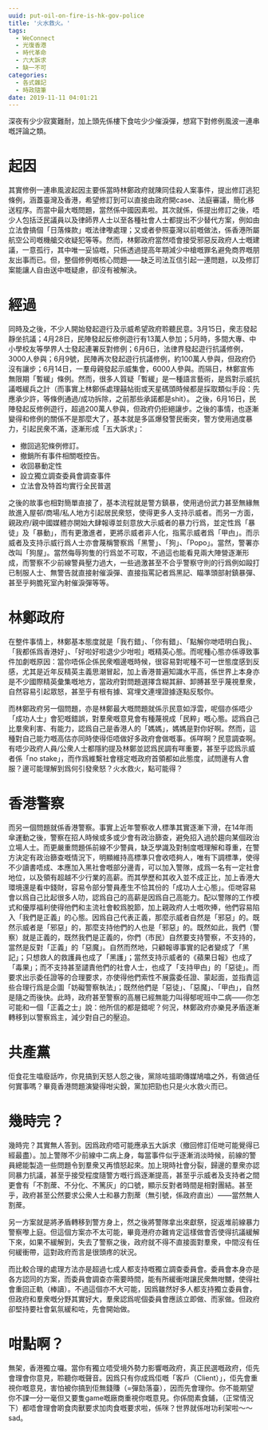 ```yaml
---
uuid: put-oil-on-fire-is-hk-gov-police
title: '火水救火。'
tags:
  - WeConnect
  - 光復香港
  - 時代革命
  - 六大訴求
  - 缺一不可
categories:
  - 各式雜記
  - 時政隨筆
date: 2019-11-11 04:01:21
---
```

深夜有少少寂寞難耐，加上頭先係樓下食咗少少催淚彈，想寫下對修例風波一連串嘅評論之類。
# 起因
其實修例一連串風波起因主要係當時林鄭政府就陳同佳殺人案事件，提出修訂逃犯條例，涵蓋臺灣及香港，希望修訂到可以直接由政府開case、法庭審議，簡化移送程序。而當中最大嘅問題，當然係中國因素啦。其次就係，係提出修訂之後，唔少人包括泛民議員以及律師界人士以至各種社會人士都提出不少替代方案，例如由立法會搞個「日落條款」嘅法律嚟處理；又或者參照臺灣以前嘅做法，係香港所屬航空公司嘅機艙交收疑犯等等。然而，林鄭政府當然唔會接受邪惡反政府人士嘅建議，一意孤行，其中唯一妥協嘅，只係透過提高年期減少中槍嘅罪名避免商界嘅朋友出事而已。但，整個修例嘅核心問題——缺乏司法互信引起一連問題，以及修訂案能讓人自由送中嘅疑慮，卻沒有被解決。

# 經過
同時及之後，不少人開始發起遊行及示威希望政府聆聽民意。3月15日，衆志發起靜坐抗議；4月28日，民陣發起反修例遊行有13萬人參加；5月時，多間大專、中小學校友等學界人士發起連署反對修例；6月6日，法律界發起遊行抗議修例，3000人參與；6月9號，民陣再次發起遊行抗議修例，約100萬人參與，但政府仍沒有讓步；6月14日，一羣母親發起示威集會，6000人參與。而隔日，林鄭宣佈無限期「暫緩」條例。然而，很多人質疑「暫緩」是一種語言藝術，是爲對示威抗議嘅緩兵之計（而事實上林鄭係處理囍帖街或天星碼頭時候都是採取類似手段：先應承少許，等條例通過/成功拆除，之前那些承諾都是shit）。
之後，6月16日，民陣發起反修例遊行，超過200萬人參與，但政府仍拒絕讓步。之後的事情，也逐漸變得和修例的關係不是那麼大了，基本就是多區爆發警民衝突，警方使用過度暴力，引起民衆不滿，逐漸形成「五大訴求」：
- 撤回逃犯條例修訂。
- 撤銷所有事件相關嘅控告。
- 收回暴動定性
- 設立獨立調查委員會調查事件
- 立法會及特首均實行全民普選

之後的故事也相對簡單直接了，基本流程就是警方鎮暴，使用過份武力甚至無緣無故進入屋邨/商場/私人地方引起居民衆怒，使得更多人支持示威者。而另一方面，親政府/親中國媒體亦開始大肆報導並刻意放大示威者的暴力行爲，並定性爲「暴徒」及「暴動」，而有更激進者，更將示威者非人化，指罵示威者爲「甲甴」。而示威者及支持示威行爲人士亦會蔑稱警察爲「黑警」、「狗」、「Popo」。當然，警署亦改叫「狗屋」。當然侮辱狗隻的行爲並不可取，不過這也能看見兩大陣營逐漸形成，而警察不少前線警員壓力過大，一些過激甚至不合乎警察守則的行爲例如毆打已制服人士、無警告就直接射催淚彈、直接指罵記者爲黑記、瞄準頭部射鎮暴彈、甚至乎夠膽死室內射催淚彈等等。

# 林鄭政府
在整件事情上，林鄭基本態度就是「我冇錯」、「你有錯」、「點解你哋唔明白我」、「我都係爲香港好」、「好啦好啦退少少咁啦」嘅精英心態。而呢種心態亦係導致事件加劇嘅原因：當你唔係企係民衆嗰邊嘅時候，很容易對呢種不可一世態度感到反感，尤其是近年反精英主義思潮冒起，加上香港普遍知識水平高，係世界上本身亦是不少國際精英彙集嘅地方，當政府對問題選擇含糊其辭、卸膊甚至乎蔑視羣衆，自然容易引起眾怒，甚至乎有根有據、寫埋文連埋證據逐點反駁你。

而林鄭政府另一個問題，亦是林鄭最大嘅問題就係示民意如浮雲，呢個亦係唔少「成功人士」會犯嘅錯誤，對羣衆嘅意見會有種蔑視成「民粹」嘅心態。認爲自己比羣衆利害、有能力，認爲自己是香港人的「媽媽」，媽媽是對你好啊。然而，這種對自己能力嘅高估亦同時使得佢唔做好多政府會做嘅事。係咩啊？民意調查啊。有唔少政府人員/公衆人士都隱約提及林鄭並認爲民調有咩重要，甚至乎認爲示威者係「no stake」，而作爲維繫社會穩定嘅政府首領都如此態度，試問邊有人會服？邊可能理解到爲何引發衆怒？火水救火，點可能得？

# 香港警察
而另一個問題就係香港警察。事實上近年警察收人標準其實逐漸下滑，在14年雨傘運動之後，警察在招人時候或多或少會有政治篩查，避免招入過於趨向某個政治立場人士。而更嚴重問題係前線不少警員，缺乏學識及對制度嘅理解和尊重，在警方決定有政治篩查嘅情況下，明顯維持高標準只會收唔夠人，唯有下調標準，使得不少讀書唔成、本應加入黑社會嘅部分邊青，可以加入警隊，成爲一名有一定社會地位，以及領有超越不少行業的高薪。而其學歷和其收入並不成正比，加上香港大環境還是看中錢財，容易令部分警員產生不恰其份的「成功人士心態」。佢哋容易會以爲自己比起很多人叻，認爲自己的高薪是因爲自己高能力。配以警隊的工作模式和優厚福利使得他們和主流社會較爲脫節，加上親政府人士嘅吹捧，他們容易陷入「我們是正義」的心態。因爲自己代表正義，那麼示威者自然是「邪惡」的。既然示威者是「邪惡」的，那麼支持他們的人也是「邪惡」的。既然如此，我們（警察）就是正義的，既然我們是正義的，你們（市民）自然要支持警察，不支持的，當然是反對「正義」的「惡魔」。自然而然地，只顧報導事實的記者變成了「黑記」；只想救人的救護員也成了「黑護」；當然支持示威者的《蘋果日報》也成了「毒果」；而不支持甚至譴責他們的社會人士，也成了「支持甲甴」的「惡徒」。而要求出示委任證等的合理要求，亦使得他們索性不展露委任證、蒙起面，並指責這些合理行爲是企圖「妨礙警察執法」；既然他們是「惡徒」、「惡魔」、「甲甴」，自然是隨之而後快。此時，政府甚至警察的高層已經無能力叫得郁呢班中二病——你怎可能和一個「正義之士」說：他所信的都是錯呢？何況，林鄭政府亦樂見矛盾逐漸轉移到以警察爲主，減少對自己的壓迫。

# 共產黨
佢食花生噏廢話咋，你見搞到天怒人怨之後，黨除咗搵啲傳媒鳩噏之外，有做過任何實事嗎？畢竟香港問題演變得咁尖銳，黨加把勁也只是火水救火而已。

# 幾時完？
幾時完？其實無人答到。因爲政府唔可能應承五大訴求（撤回修訂佢哋可能覺得已經最盡）。加上警隊不少前線中二病上身，每當事件似乎逐漸消淡時候，前線的警員總能製造一些問題令到羣衆又再憤怒起來。加上現時社會分裂，歸邊的羣衆亦認同暴力抗議，甚至乎接受程度隨警方嘅行爲逐漸提高，甚至乎示威者及支持者之間更會有「不割蓆、不分化、不篤灰」的口號，顯示反對者時間是相對團結。甚至乎，政府甚至公然要求公衆人士和暴力割蓆（無引號，係政府直出）——當然無人割蓆。

另一方案就是將矛盾轉移到警方身上，然之後將警隊拿出來獻祭，捉返堆前線暴力警察嚟上庭。但這個方案亦不太可能，畢竟港府亦難肯定這樣做會否使得抗議緩解下來，如果不緩解到，失去了警察之後，政府就不得不直接面對羣衆，中間沒有任何緩衝帶，這對政府而言是很頭疼的狀況。

而比較合理的處理方法亦是超過七成人都支持嘅獨立調查委員會。委員會本身亦是各方認同的方案，而委員會調查亦需要時間，能有所緩衝咁讓民衆無咁嬲，使得社會重回正軌（棒讀）。不過這個亦不大可能，因爲雖然好多人都支持獨立委員會，但政府和羣衆嘅分野其實好大，羣衆認爲呢個委員會應該立即做、而家做。但政府卻堅持要社會氣氛緩和咗，先會開始做。

# 咁點啊？
無架，香港獨立囉。當你有獨立唔受境外勢力影響嘅政府，真正民選嘅政府，佢先會理會你意見，聆聽你嘅聲音。因爲只有你成爲佢嘅「客戶（Client）」，佢先會重視你嘅意見，害怕被你搞到佢無錢賺（=彈劾落臺），因而先會理你。你不能期望你不課一分一毫但又要隻game嘅廠商重視你嘅意見。你係間素食鋪，（正常情況下）都唔會理會啲食肉獸要求加肉食嘅要求啦，係咪？世界就係咁功利架啦〜〜sad。